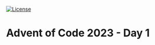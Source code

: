 [![License](https://img.shields.io/github/license/rocher/advent-of-code.svg?color=blue)](https://github.com/rocher/advent-of-code/blob/main/LICENSE)


# Advent of Code 2023 - Day 1
